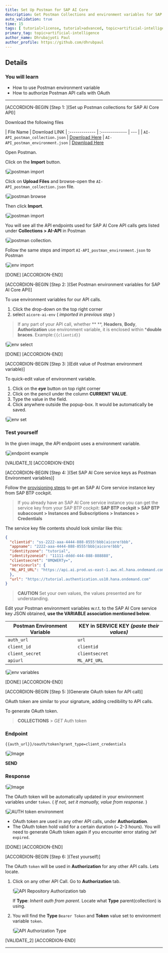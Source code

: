 ```yaml
---
title: Set Up Postman for SAP AI Core
description: Get Postman Collections and environment variables for SAP AI Core, and generate OAuth token to authorize API calls.
auto_validation: true
time: 15
tags: [ tutorial>license, tutorial>advanced, topic>artificial-intelligence, topic>machine-learning, products>sap-business-technology-platform ]
primary_tag: topic>artificial-intelligence
author_name: Dhrubajyoti Paul
author_profile: https://github.com/dhrubpaul
---
```


## Details
### You will learn
  - How to use Postman environment variable
  - How to authorize Postman API calls with OAuth
---

[ACCORDION-BEGIN [Step 1: ](Set up Postman collections for SAP AI Core API)]

Download the following files

|  File Name  | Download LINK
|  :------------- | :------------- | --- |
|  `AI-API_postman_collection.json` | [Download Here](https://raw.githubusercontent.com/SAPDocuments/Tutorials/master/tutorials/ai-core-aiapi-postman-setup/AI-API_postman_collection.json)
|  `AI-API_postman_environment.json` | [Download Here](https://raw.githubusercontent.com/SAPDocuments/Tutorials/master/tutorials/ai-core-aiapi-postman-setup/AI-API_postman_environment.json)


Open Postman.

Click on the **Import** button.

!![postman import](img/postman/ai-import.png)

Click on **Upload Files** and browse-open the `AI-API_postman_collection.json` file.

!![postman browse](img/postman/browse.png)

Then click **Import**.

!![postman import](img/postman/ai-import-2.png)

You will see all the API endpoints used for SAP AI Core API calls gets listed under **Collections > AI-API** in Postman

!![postman collection](img/postman/ai-import-3.png).

Follow the same steps and import `AI-API_postman_environment.json` to Postman

!![env import](img/postman/env-import.png)

[DONE]
[ACCORDION-END]


[ACCORDION-BEGIN [Step 2: ](Set Postman environment variables for SAP AI Core API)]

To use environment variables for our API calls.

1. Click the drop-down on the top right corner
2. select `aicore-ai-env` ( *imported in previous step* )

> If any part of your API call, whether **  **, **Headers**, **Body**, **Authorization** use environment variable, it is enclosed within ***double braces**. Example:`{{clientid}}`

!![env select](img/postman/env-select.png)

[DONE]
[ACCORDION-END]

[ACCORDION-BEGIN [Step 3: ](Edit value of Postman environment variable)]

To quick-edit value of environment variable.

1. Click on the ***eye*** button on top right corner
2. Click on the pencil under the column **CURRENT VALUE**.
3. Type the value in the field.
4. Click anywhere outside the popup-box. It would be automatically be saved.

!![env set](img/postman/env-set.png)


### Test yourself

In the given image, the API endpoint uses a environment variable.

!![endpoint example](img/postman/ques-endpoint.png)

[VALIDATE_1]
[ACCORDION-END]

[ACCORDION-BEGIN [Step 4: ](Set SAP AI Core service keys as Postman Environment variables)]


Follow the [provisioning steps](https://help.sap.com/viewer/product/AI_CORE/CLOUD/en-US) to get an SAP AI Core service instance key from SAP BTP cockpit.

> If you already have an SAP AI Core service instance you can get the service key from your SAP BTP cockpit:
**SAP BTP cockpit > SAP BTP subaccount > Instances and Subscriptions > Instances > Credentials**

The service key file contents should look similar like this:

```JSON
{
  "clientid": "ss-2222-aaa-4444-888-8555!bbb|aicore!bbb",
  "appname": "2222-aaa-4444-888-8555!bbb|aicore!bbb",
  "identityzone": "tutorial",
  "identityzoneid": "11111-dddd-444-888-888888",
  "clientsecret": "8MQWERTy=",
  "serviceurls": {
  "ML_API_URL": "https://api.ai.prod.us-east-1.aws.ml.hana.ondemand.com"
  },
  "url": "https://tutorial.authentication.us10.hana.ondemand.com"
}
```

> **CAUTION** Set your own values, the values presented are for understanding.

Edit your Postman environment variables w.r.t. to the SAP AI Core service key JSON obtained, **use the VARIABLE association mentioned below**.

| Postman Environment Variable | KEY in SERVICE KEY *(paste their values)* |
|--- | --- |
| `auth_url` | `url`
| `client_id` | `clientid`
| `client_secret` | `clientsecret`
| `apiurl` | `ML_API_URL`

!![env variables](img/postman/env-set-1.png)

[DONE]
[ACCORDION-END]


[ACCORDION-BEGIN [Step 5: ](Generate OAuth token for API call)]

OAuth token are similar to your signature, adding credibility to API calls.

To generate OAuth token.

> **COLLECTIONS** > *GET* Auth token

### Endpoint
`{{auth_url}}/oauth/token?grant_type=client_credentials`

!![Image](img/postman/auth_token1.png)

**SEND**

### Response

!![Image](img/postman/auth_response.png)

The OAuth token will be automatically updated in your environment variables under `token`. ( *If not, set it manually, value from response.* )

!![AUTH token environment](img/postman/auth_token_env.png)

- OAuth token are used in any other API calls, under **Authorization**.
- The OAuth token hold valid for a certain duration (~ 2-3 hours). You will need to generate OAuth token again if you encounter error stating ```JWT expired```.


[DONE]
[ACCORDION-END]

[ACCORDION-BEGIN [Step 6: ](Test yourself)]

The OAuth `token` will be used in **Authorization** for any other API calls. Lets locate.

1. Click on any other API Call. Go to **Authorization** tab.

	!![API Repository Authorization tab](img/postman/auth_usage_1.png)

    If **Type**: *Inherit auth from parent*. Locate what **Type** parent(collection) is using.

2. You will find the **Type** `Bearer Token` and **Token** value set to environment variable `token`.

	!![API Authorization Type](img/postman/auth_usage_2.png)

[VALIDATE_2]
[ACCORDION-END]

---
